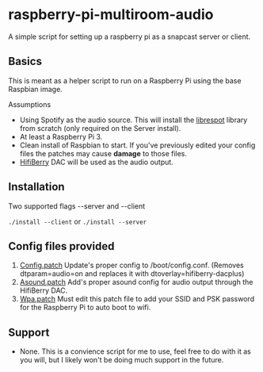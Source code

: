 # raspberry-pi-multiroom-audio
A simple script for setting up a raspberry pi as a snapcast server or client.

## Basics
This is meant as a helper script to run on a Raspberry Pi using the base Raspbian image.

Assumptions
- Using Spotify as the audio source. This will install the [librespot](https://github.com/librespot-org/librespot) library from scratch (only required on the Server install).
- At least a Raspberry Pi 3.
- Clean install of Raspbian to start. If you've previously edited your config files the patches may cause **damage** to those files.
- [HifiBerry](https://www.hifiberry.com/) DAC will be used as the audio output.

## Installation
Two supported flags --server and --client

`./install --client` or `./install --server`

## Config files provided
1. [Config.patch](patches/config.patch) Update's proper config to /boot/config.conf. (Removes dtparam=audio=on and replaces it with dtoverlay=hifiberry-dacplus)
1. [Asound.patch](patches/asound.patch) Add's proper asound config for audio output through the HifiBerry DAC.
1. [Wpa.patch](patches/wpa.patch) Must edit this patch file to add your SSID and PSK password for the Raspberry Pi to auto boot to wifi.

## Support

- None. This is a convience script for me to use, feel free to do with it as you will, but I likely won't be doing much support in the future.

